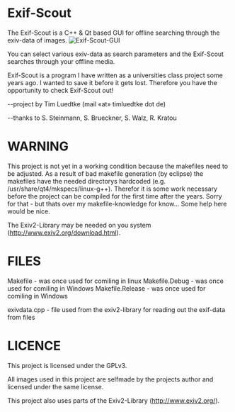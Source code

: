 Exif-Scout
==========

The Exif-Scout is a C++ & Qt based GUI for offline searching through the exiv-data of images. 
![Exif-Scout-GUI](http://timluedtke.de/ablage/Exif-Scout.png)

You can select various exiv-data as search parameters and the Exif-Scout searches through your offline media.

Exif-Scout is a program I have written as a universities class project some years ago. I wanted to save it before it gets lost. Therefore you have the opportunity to check Exif-Scout out!


--project by 	Tim Luedtke (mail «at» timluedtke dot de)

--thanks to  	S. Steinmann, S. Brueckner, S. Walz, R. Kratou



WARNING
=======

This project is not yet in a working condition because the makefiles need to be adjusted. As a result of bad makefile generation (by eclipse) the makefiles have the needed directorys hardcoded (e.g. /usr/share/qt4/mkspecs/linux-g++). Therefor it is some work necessary before the project can be compiled for the first time after the years. Sorry for that - but thats over my makefile-knowledge for know... Some help here would be nice.

The Exiv2-Library may be needed on you system (http://www.exiv2.org/download.html).



FILES
=====

Makefile - was once used for comiling in linux
Makefile.Debug - was once used for comiling in Windows
Makefile.Release	- was once used for comiling in Windows

exivdata.cpp	- file used from the exiv2-library for reading out the exif-data from files



LICENCE
=======

This project is licensed under the GPLv3. 

All images used in this project are selfmade by the projects author and licensed under the same license.

This project also uses parts of the Exiv2-Library (http://www.exiv2.org/).
 

